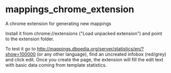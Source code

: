 mappings_chrome_extension
=========================

A chrome extension for generating new mappings
 
 
Install it  from chrome://extensions ("Load unpacked extension") and point to the extension folder.

To test it go to http://mappings.dbpedia.org/server/statistics/en/?show=100000 (or any other language), find an uncreated infobox (red/grey) and click edit. Once you create the page, the extension will fill the edit text with basic data coming from template statistics.
